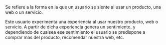 Se refiere a la forma en la que un usuario se siente al usar un producto,
una web o un servicio.

Este usuario experimenta una experiencia al usar nuestro producto, web
o servicio. A partir de dicha experiencia genera un sentimiento, y
dependiendo de cualsea ese sentimiento el usuario se predispone a
comprar mas del producto, recomendar nuestra web, etc.